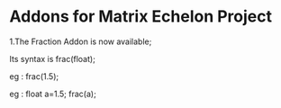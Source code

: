 #  Addons for Matrix Echelon Project 

1.The Fraction Addon is now available;

  Its syntax is frac(float);
  
  eg : frac(1.5);
  
  eg : float a=1.5;
       frac(a);
